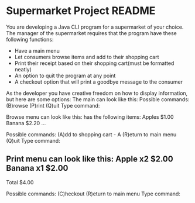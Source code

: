 # Supermarket Project README

You are developing a Java CLI program for a supermarket of your choice. The manager of the supermarket requires that the program have these following functions:
- Have a main menu
- Let consumers browse items and add to their shopping cart
- Print their receipt based on their shopping cart(must be formatted neatly)
- An option to quit the program at any point
- A checkout option that will print a goodbye message to the consumer

As the developer you have creative freedom on how to display information, but here are some options:
The main can look like this:
Possible commands:
  (B)rowse
  (P)rint
  (Q)uit
Type command:

Browse menu can look like this:
<Supermarket name> has the following items:
Apples   $1.00
Banana   $2.20
   ...

Possible commands:
  (A)dd to shopping cart - A <item-name> <quantity>
  (R)eturn to main menu
  (Q)uit
Type command:

Print menu can look like this:
Apple  x2  $2.00
Banana x1  $2.00
----------------
Total      $4.00

Possible commands:
  (C)heckout
  (R)eturn to main menu
Type command: